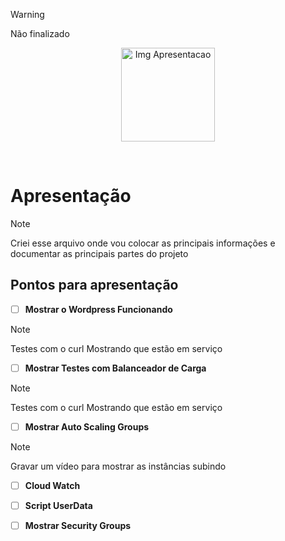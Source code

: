 > [!WARNING]
> Não finalizado

<p align="center">
  <img src="https://github.com/user-attachments/assets/1e78298b-42fc-45e2-b5c9-41b5fcdc34ad" alt="Img Apresentacao" width="150">
</p>
<br>

# Apresentação

> [!NOTE]
> Criei esse arquivo onde vou colocar as principais informações e documentar as
principais partes do projeto

## Pontos para apresentação
- [ ] **Mostrar o Wordpress Funcionando**
> [!NOTE]
> Testes com o curl
> Mostrando que estão em serviço
- [ ] **Mostrar Testes com Balanceador de Carga**
> [!NOTE]
> Testes com o curl
> Mostrando que estão em serviço
- [ ] **Mostrar Auto Scaling Groups**
> [!NOTE]
> Gravar um vídeo para mostrar as instâncias subindo
- [ ] **Cloud Watch**
- [ ] **Script UserData**
- [ ] **Mostrar Security Groups**

